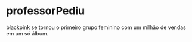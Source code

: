 # professorPediu

blackpink se tornou o primeiro grupo feminino com um milhão de vendas em um só álbum.
